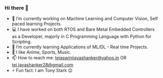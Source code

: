 ### Hi there 👋

<!--
**Tejaswini-Jayashanker/Tejaswini-Jayashanker** is a ✨ _special_ ✨ repository because its `README.md` (this file) appears on your GitHub profile.

Here are some ideas to get you started:

- 🔭 I’m currently working on Machine Learning and Computer Vision, Self paced learning Projects.
- 💻 I have worked on both RTOS and Bare Metal Embedded Controllers as a Developer, majorly in C Programming Language with Python for Scripting. 
- 🌱 I’m currently learning Applications of ML/DL  - Real time Projects.
- 💬 I like Anime, Sports, Music.
- 📫 How to reach me: tejaswinijayashanker@yahoo.in OR tej.jayashanker28@gmail.com
- ⚡ Fun fact: I am Tony Stark 😉
-->

- 🔭 I’m currently working on Machine Learning and Computer Vision, Self paced learning Projects.
- 💻 I have worked on both RTOS and Bare Metal Embedded Controllers as a Developer, majorly in C Programming Language with Python for Scripting. 
- 🌱 I’m currently learning Applications of ML/DL  - Real time Projects.
- 💬 I like Anime, Sports, Music.
- 📫 How to reach me: tejaswinijayashanker@yahoo.in OR tej.jayashanker28@gmail.com
- ⚡ Fun fact: I am Tony Stark 😉
